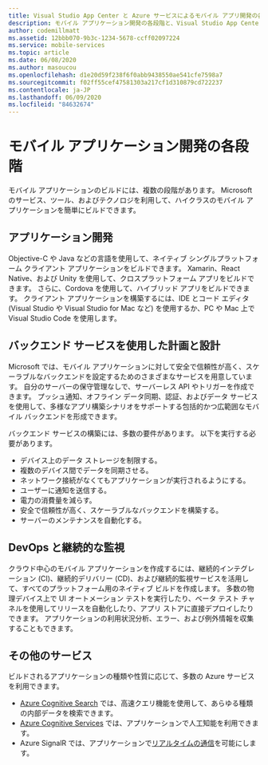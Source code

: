 ```yaml
---
title: Visual Studio App Center と Azure サービスによるモバイル アプリ開発の各段階
description: モバイル アプリケーション開発の各段階と、Visual Studio App Center などの Microsoft サービスを利用してハイクラスのモバイル アプリケーションを開発する方法について説明します。
author: codemillmatt
ms.assetid: 12bbb070-9b3c-1234-5678-ccff02097224
ms.service: mobile-services
ms.topic: article
ms.date: 06/08/2020
ms.author: masoucou
ms.openlocfilehash: d1e20d59f238f6f0abb9438550ae541cfe7598a7
ms.sourcegitcommit: f02ff55cef47581303a217cf1d310879cd722237
ms.contentlocale: ja-JP
ms.lasthandoff: 06/09/2020
ms.locfileid: "84632674"
---
```

# <a name="different-stages-in-mobile-application-development"></a>モバイル アプリケーション開発の各段階

モバイル アプリケーションのビルドには、複数の段階があります。 Microsoft のサービス、ツール、およびテクノロジを利用して、ハイクラスのモバイル アプリケーションを簡単にビルドできます。

## <a name="app-development"></a>アプリケーション開発

Objective-C や Java などの言語を使用して、ネイティブ シングルプラットフォーム クライアント アプリケーションをビルドできます。 Xamarin、React Native、および Unity を使用して、クロスプラットフォーム アプリをビルドできます。 さらに、Cordova を使用して、ハイブリッド アプリをビルドできます。 クライアント アプリケーションを構築するには、IDE とコード エディタ (Visual Studio や Visual Studio for Mac など) を使用するか、PC や Mac 上で Visual Studio Code を使用します。

## <a name="plan-and-design-with-back-end-services"></a>バックエンド サービスを使用した計画と設計

Microsoft では、モバイル アプリケーションに対して安全で信頼性が高く、スケーラブルなバックエンドを設定するためのさまざまなサービスを用意しています。 自分のサーバーの保守管理なしで、サーバーレス API やトリガーを作成できます。 プッシュ通知、オフライン データ同期、認証、およびデータ サービスを使用して、多様なアプリ構築シナリオをサポートする包括的かつ広範囲なモバイル バックエンドを形成できます。

バックエンド サービスの構築には、多数の要件があります。 以下を実行する必要があります。

- デバイス上のデータ ストレージを制限する。
- 複数のデバイス間でデータを同期させる。
- ネットワーク接続がなくてもアプリケーションが実行されるようにする。
- ユーザーに通知を送信する。
- 電力の消費量を減らす。
- 安全で信頼性が高く、スケーラブルなバックエンドを構築する。
- サーバーのメンテナンスを自動化する。

## <a name="devops-and-continuous-monitoring"></a>DevOps と継続的な監視

クラウド中心のモバイル アプリケーションを作成するには、継続的インテグレーション (CI)、継続的デリバリー (CD)、および継続的監視サービスを活用して、すべてのプラットフォーム用のネイティブ ビルドを作成します。 多数の物理デバイス上で UI オートメーション テストを実行したり、ベータ テスト チャネルを使用してリリースを自動化したり、アプリ ストアに直接デプロイしたりできます。 アプリケーションの利用状況分析、エラー、および例外情報を収集することもできます。

## <a name="additional-services"></a>その他のサービス

ビルドされるアプリケーションの種類や性質に応じて、多数の Azure サービスを利用できます。

- [Azure Cognitive Search](azure-search.md) では、高速クエリ機能を使用して、あらゆる種類の内部データを検索できます。
- [Azure Cognitive Services](cognitive-services.md) では、アプリケーションで人工知能を利用できます。
- Azure SignalR では、アプリケーションで[リアルタイムの通信](real-time-communication.md)を可能にします。
